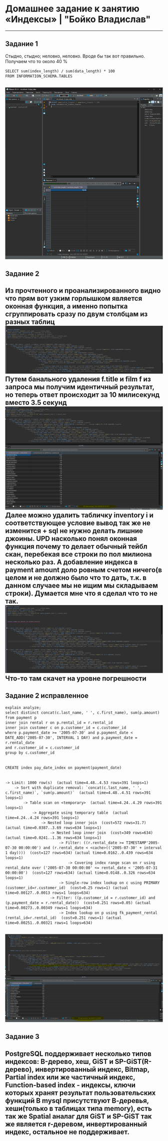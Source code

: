 # Домашнее задание к занятию «Индексы» | "Бойко Владислав"
---
## Задание 1
Стыдно, стыдно;
неловко, неловко.
Вроде бы так вот правильно. Получаем что то около 40 %
```mysql
SELECT sum(index_length) / sum(data_length) * 100
FROM INFORMATION_SCHEMA.TABLES
```
![1.1](1.1.png)
---
## Задание 2 
Из прочтенного и проанализированного видно что прям вот узким горлышком является оконная функция, а именно попытка сгруппировать сразу по двум столбцам из разных таблиц
![2.1](2.1.png)
Путем банального удаления f.title и film f из запроса мы получим идентичный результат, но теперь ответ происходит за 10 милисекунд вместо 3.5 секунд 
![2.2](2.2.png)
Далее можно удалить табличку inventory i и соответствующее условие вывод так же не изменится + sql не нужно делать лишние джоины.
UPD насколько понял оконная функция почему то делает обычный тейбл скан, перебекая все строки по пол милиона несколько раз. А добавление индекса в payment amount доло ровным счетом ничего(в целом и не должно было что то дать, т.к. в данном случаее мы не ищим мы складываем строки).
Думается мне что я сделал что то не так.
![2.3](2.3.png)
Что-то там скачет на уровне погрешности
---
## Задание 2 исправленное 
```mysql
explain analyze;
select distinct concat(c.last_name, ' ', c.first_name), sum(p.amount)
from payment p
inner join rental r on p.rental_id = r.rental_id
inner join customer c on p.customer_id = c.customer_id 
where p.payment_date >= '2005-07-30' and p.payment_date < DATE_ADD('2005-07-30', INTERVAL 1 DAY) and p.payment_date = r.rental_date 
and r.customer_id = c.customer_id
group by c.customer_id


CREATE index pay_date_index on payment(payment_date)


-> Limit: 1000 row(s)  (actual time=4.48..4.53 rows=391 loops=1)
    -> Sort with duplicate removal: `concat(c.last_name, ' ', c.first_name)`, `sum(p.amount)`  (actual time=4.48..4.51 rows=391 loops=1)
        -> Table scan on <temporary>  (actual time=4.24..4.29 rows=391 loops=1)
            -> Aggregate using temporary table  (actual time=4.24..4.24 rows=391 loops=1)
                -> Nested loop inner join  (cost=572 rows=31.7) (actual time=0.0387..3.69 rows=634 loops=1)
                    -> Nested loop inner join  (cost=349 rows=634) (actual time=0.0241..1.36 rows=634 loops=1)
                        -> Filter: ((r.rental_date >= TIMESTAMP'2005-07-30 00:00:00') and (r.rental_date < <cache>(('2005-07-30' + interval 1 day))))  (cost=127 rows=634) (actual time=0.0162..0.439 rows=634 loops=1)
                            -> Covering index range scan on r using rental_date over ('2005-07-30 00:00:00' <= rental_date < '2005-07-31 00:00:00')  (cost=127 rows=634) (actual time=0.0148..0.326 rows=634 loops=1)
                        -> Single-row index lookup on c using PRIMARY (customer_id=r.customer_id)  (cost=0.25 rows=1) (actual time=0.00127..0.0013 rows=1 loops=634)
                    -> Filter: ((p.customer_id = r.customer_id) and (p.payment_date = r.rental_date))  (cost=0.251 rows=0.05) (actual time=0.00273..0.00349 rows=1 loops=634)
                        -> Index lookup on p using fk_payment_rental (rental_id=r.rental_id)  (cost=0.251 rows=1) (actual time=0.00251..0.00321 rows=1 loops=634)
```
![2.испр](2испр.png)
---
## Задание 3
PostgreSQL поддерживает несколько типов индексов: B-дерево, хеш, GiST и SP-GiST(R-дерево), инвертированный индекс, Bitmap, Partial index или же частичный индекс, Function-based index - индексы, ключи которых хранят результат пользовательских функций
В mysql присутствуют В-деревья, хеши(только в таблицах типа memory), есть так же Spatial аналаг для GiST и SP-GiST так же является r-деревом, инвертированный индекс, остальное не поддерживает.
---